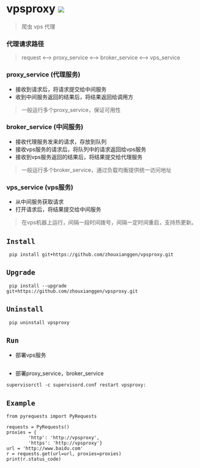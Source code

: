 vpsproxy
![](https://img.shields.io/badge/python%20-%203.7-brightgreen.svg)
========
> 爬虫 vps 代理 

### 代理请求路径
> request <--> proxy_service <--> broker_service <--> vps_service

### proxy_service (代理服务)
+ 接收到请求后，将请求提交给中间服务
+ 收到中间服务返回的结果后，将结果返回给调用方

> 一般运行多个proxy_service，保证可用性

### broker_service (中间服务)
+ 接收代理服务发来的请求，存放到队列
+ 接收vps服务的请求后，将队列中的请求返回给vps服务
+ 接收到vps服务返回的结果后，将结果提交给代理服务

> 一般运行多个broker_service，通过负载均衡提供统一访问地址

### vps_service (vps服务)
+ 从中间服务获取请求
+ 打开请求后，将结果提交给中间服务

> 在vps机器上运行，间隔一段时间拨号，间隔一定时间重启，支持热更新。

## `Install`
` pip install git+https://github.com/zhouxianggen/vpsproxy.git`

## `Upgrade`
` pip install --upgrade git+https://github.com/zhouxianggen/vpsproxy.git`

## `Uninstall`
` pip uninstall vpsproxy`

## `Run`
+ 部署vps服务
```
```

+ 部署proxy_service，broker_service
```
supervisorctl -c supervisord.conf restart vpsproxy:
```

## `Example`
```
from pyrequests import PyRequests

requests = PyRequests()
proxies = {
        'http': 'http://vpsproxy',
        'https': 'http://vpsproxy'}
url = 'http://www.baidu.com'
r = requests.get(url=url, proxies=proxies)
print(r.status_code)

```
